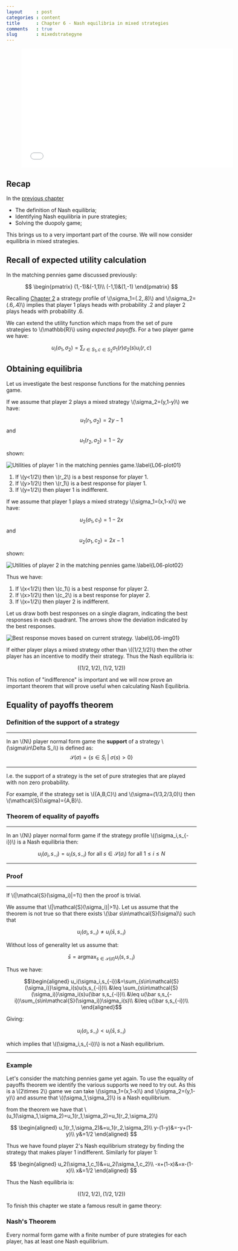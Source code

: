 ```yaml
---
layout     : post
categories : content
title      : Chapter 6 - Nash equilibria in mixed strategies
comments   : true
slug       : mixedstrategyne
---
```


<div class="video">
    <figure>
    <iframe width="560" height="315" src="//www.youtube.com/embed/Bxt6KRQE2SE" frameborder="0" allowfullscreen></iframe>
    </figure>
</div>

## Recap

In the [previous chapter]({{site.baseurl}}/Content/Chapter_05-Nash_Equilibria_in_pure_strategies)

- The definition of Nash equilibria;
- Identifying Nash equilibria in pure strategies;
- Solving the duopoly game;

This brings us to a very important part of the course. We will now consider equilibria in mixed strategies.

## Recall of expected utility calculation


In the matching pennies game discussed previously:

$$
\begin{pmatrix}
(1,-1)&(-1,1)\\
(-1,1)&(1,-1)
\end{pmatrix}
$$

Recalling [Chapter 2](Chapter_02-Normal_Form_Games.md) a strategy profile of \\(\sigma_1=(.2,.8)\\) and \\(\sigma_2=(.6,.4)\\) implies that player 1 plays heads with probability .2 and player 2 plays heads with probability .6.

We can extend the utility function which maps from the set of pure strategies to \\(\mathbb{R}\\) using _expected payoffs_. For a two player game we have:

$$u_{i}(\sigma_1,\sigma_2)=\sum_{r\in S_1,c\in S_2}\sigma_1(r)\sigma_2(s)u_{i}(r,c)$$

## Obtaining equilibria

Let us investigate the best response functions for the matching pennies game.

If we assume that player 2 plays a mixed strategy \\(\sigma_2=(y,1-y)\\) we have:

$$u_1(r_1,\sigma_2)=2y-1$$
and
$$u_1(r_2,\sigma_2)=1-2y$$

shown:

![Utilities of player 1 in the matching pennies game.\label{L06-plot01}]({{site.baseurl}}/Content/plots/L06-plot01.png)


1. If \\(y<1/2\\) then \\(r_2\\) is a best response for player 1.
2. If \\(y>1/2\\) then \\(r_1\\) is a best response for player 1.
3. If \\(y=1/2\\) then player 1 is indifferent.

If we assume that player 1 plays a mixed strategy \\(\sigma_1=(x,1-x)\\) we have:

$$u_2(\sigma_1,c_1)=1-2x$$
and
$$u_2(\sigma_1,c_2)=2x-1$$

shown:

![Utilities of player 2 in the matching pennies game.\label{L06-plot02}]({{site.baseurl}}/Content/plots/L06-plot02.png)

Thus we have:

1. If \\(x<1/2\\) then \\(c_1\\) is a best response for player 2.
2. If \\(x>1/2\\) then \\(c_2\\) is a best response for player 2.
3. If \\(x=1/2\\) then player 2 is indifferent.

Let us draw both best responses on a single diagram, indicating the best responses in each quadrant. The arrows show the deviation indicated by the best responses.

![Best response moves based on current strategy. \label{L06-img01}]({{site.baseurl}}/Content/images/L06-img01.png)

If either player plays a mixed strategy other than \\((1/2,1/2)\\) then the other player has an incentive to modify their strategy. Thus the Nash equilibria is:

$$((1/2,1/2),(1/2,1/2))$$

This notion of "indifference" is important and we will now prove an important theorem that will prove useful when calculating Nash Equilibria.

## Equality of payoffs theorem

### Definition of the support of a strategy

---

In an \\(N\\) player normal form game the **support** of a strategy \\(\sigma\in\Delta S_i\\) is defined as:
$$\mathcal{S}(\sigma)=\{s\in S_i\;|\;\sigma(s)>0\}$$

---

I.e. the support of a strategy is the set of pure strategies that are played with non zero probability.

For example, if the strategy set is \\(\{A,B,C\}\\) and \\(\sigma=(1/3,2/3,0)\\) then \\(\mathcal{S}(\sigma)=\{A,B\}\\).

### Theorem of equality of payoffs

---

In an \\(N\\) player normal form game if the strategy profile \\((\sigma_i,s_{-i})\\) is a Nash equilibria then:

$$u_{i}(\sigma_i,s_{-i})=u_{i}(s,s_{-i})\text{ for all }s\in\mathcal{S}(\sigma_i)\text{ for all }1\leq i\leq N$$

---

### Proof

---

If \\(\|\mathcal{S}(\sigma_i)\|=1\\) then the proof is trivial.

We assume that \\(\|\mathcal{S}(\sigma_i)\|>1\\). Let us assume that the theorem is not true so that there exists \\(\bar s\in\mathcal{S}(\sigma)\\) such that

$$u_{i}(\sigma_i,s_{-i})\ne u_{i}(\bar s,s_{-i})$$

Without loss of generality let us assume that:

$$\bar s=\text{argmax}_{s\in\mathcal{S}(\sigma)}u_i(s,s_{-i})$$

Thus we have:

$$\begin{aligned}
u_i(\sigma_i,s_{-i})&=\sum_{s\in\mathcal{S}(\sigma_i)}\sigma_i(s)u(s,s_{-i})\\
&\leq \sum_{s\in\mathcal{S}(\sigma_i)}\sigma_i(s)u(\bar s,s_{-i})\\
&\leq u(\bar s,s_{-i})\sum_{s\in\mathcal{S}(\sigma_i)}\sigma_i(s)\\
&\leq u(\bar s,s_{-i})\\
\end{aligned}$$

Giving:

$$u_{i}(\sigma_i,s_{-i})< u_{i}(\bar s,s_{-i})$$

which implies that \\((\sigma_i,s_{-i})\\) is not a Nash equilibrium.

---

### Example

Let's consider the matching pennies game yet again. To use the equality of payoffs theorem we identify the various supports we need to try out. As this is a \\(2\times 2\\) game we can take \\(\sigma_1=(x,1-x)\\) and \\(\sigma_2=(y,1-y)\\) and assume that \\((\sigma_1,\sigma_2)\\) is a Nash equilibrium.

from the theorem we have that \\(u_1(\sigma_1,\sigma_2)=u_1(r_1,\sigma_2)=u_1(r_2,\sigma_2)\\)

$$
\begin{aligned}
u_1(r_1,\sigma_2)&=u_1(r_2,\sigma_2)\\
y-(1-y)&=-y+(1-y)\\
y&=1/2
\end{aligned}
$$

Thus we have found player 2's Nash equilibrium strategy by finding the strategy that makes player 1 indifferent. Similarly for player 1:

$$
\begin{aligned}
u_2(\sigma_1,c_1)&=u_2(\sigma_1,c_2)\\
-x+(1-x)&=x-(1-x)\\
x&=1/2
\end{aligned}
$$

Thus the Nash equilibria is:

$$((1/2,1/2),(1/2,1/2))$$

To finish this chapter we state a famous result in game theory:

### Nash's Theorem

Every normal form game with a finite number of pure strategies for each player, has at least one Nash equilibrium.
